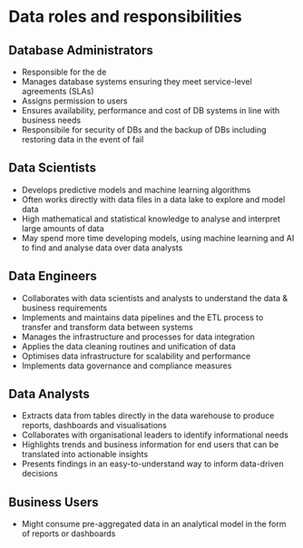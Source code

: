 # Data roles and responsibilities

## Database Administrators
- Responsible for the de
- Manages database systems ensuring they meet service-level agreements (SLAs)
- Assigns permission to users
- Ensures availability, performance and cost of DB systems in line with business needs
- Responsibile for security of DBs and the backup of DBs including restoring data in the event of fail

## Data Scientists
- Develops predictive models and machine learning algorithms
- Often works directly with data files in a data lake to explore and model data
- High mathematical and statistical knowledge to analyse and interpret large amounts of data
- May spend more time developing models, using machine learning and AI to find and analyse data over data analysts

## Data Engineers
- Collaborates with data scientists and analysts to understand the data & business requirements
- Implements and maintains data pipelines and the ETL process to transfer and transform data between systems
- Manages the infrastructure and processes for data integration
- Applies the data cleaning routines and unification of data
- Optimises data infrastructure for scalability and performance
- Implements data governance and compliance measures

## Data Analysts
- Extracts data from tables directly in the data warehouse to produce reports, dashboards and visualisations
- Collaborates with organisational leaders to identify informational needs
- Highlights trends and business information for end users that can be translated into actionable insights
- Presents findings in an easy-to-understand way to inform data-driven decisions

## Business Users
- Might consume pre-aggregated data in an analytical model in the form of reports or dashboards